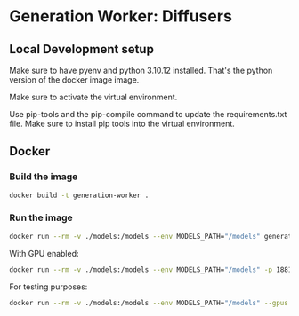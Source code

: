 # Generation Worker: Diffusers

## Local Development setup

Make sure to have pyenv and python 3.10.12 installed. That's the python version of the docker image image.

Make sure to activate the virtual environment.

Use pip-tools and the pip-compile command to update the requirements.txt file. Make sure to install pip tools into the virtual environment.


## Docker

### Build the image

```bash
docker build -t generation-worker .
```

### Run the image

```bash
docker run --rm -v ./models:/models --env MODELS_PATH="/models" generation-worker
```

With GPU enabled:
```bash
docker run --rm -v ./models:/models --env MODELS_PATH="/models" -p 18812:18812 --gpus all generation-worker
```

For testing purposes:
```bash
docker run --rm -v ./models:/models --env MODELS_PATH="/models" --gpus all generation-worker python -m src.sample_image
```